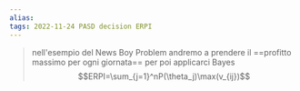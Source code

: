 ```yaml
---
alias: 
tags: 2022-11-24 PASD decision ERPI
---
```


> nell'esempio del News Boy Problem andremo a prendere il ==profitto massimo per ogni giornata== per poi applicarci Bayes $$ERPI=\sum_{j=1}^nP(\theta_j)\max(v_{ij})$$